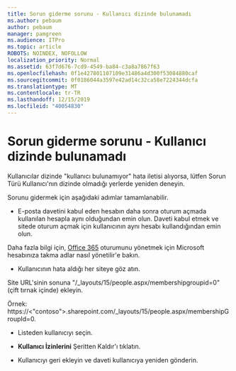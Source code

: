 ```yaml
---
title: Sorun giderme sorunu - Kullanıcı dizinde bulunamadı
ms.author: pebaum
author: pebaum
manager: pamgreen
ms.audience: ITPro
ms.topic: article
ROBOTS: NOINDEX, NOFOLLOW
localization_priority: Normal
ms.assetid: 63f7d676-7cd9-4549-ba84-c3a8a7867f63
ms.openlocfilehash: 0f1e427801107109e31486a4d300f53084880caf
ms.sourcegitcommit: 0f0186044a3597e42ad14c32ca58e7224344dcfa
ms.translationtype: MT
ms.contentlocale: tr-TR
ms.lasthandoff: 12/15/2019
ms.locfileid: "40054830"
---
```

# <a name="troubleshoot-issue---user-not-found-in-directory"></a>Sorun giderme sorunu - Kullanıcı dizinde bulunamadı

Kullanıcılar dizinde "kullanıcı bulunamıyor" hata iletisi alıyorsa, lütfen Sorun Türü Kullanıcı'nın dizinde olmadığı yerlerde yeniden deneyin.

Sorunu gidermek için aşağıdaki adımlar tamamlanabilir.

- E-posta davetini kabul eden hesabın daha sonra oturum açmada kullanılan hesapla aynı olduğundan emin olun. Daveti kabul etmek ve sitede oturum açmak için kullanıcının aynı hesabı kullandığından emin olun. 

Daha fazla bilgi için, [Office 365</a> oturumunu yönetmek için Microsoft hesabınıza takma adlar nasıl yönetilir'](https://support.microsoft.com/help/12407/microsoft-account-how-to-manage-aliases)e bakın. 

- Kullanıcının hata aldığı her siteye göz atın. 

Site URL'sinin sonuna "/_layouts/15/people.aspx/membershipgroupid=0" (çift tırnak içinde) ekleyin. 

Örnek: https://<"contoso">.sharepoint.com/_layouts/15/people.aspx/membershipGroupId=0.

- Listeden kullanıcıyı seçin.

- **Kullanıcı İzinlerini** Şeritten Kaldır'ı tıklatın. 
-  Kullanıcıyı geri ekleyin ve daveti kullanıcıya yeniden gönderin.

